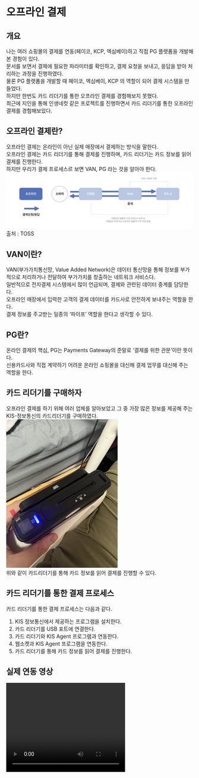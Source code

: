 # 오프라인 결제

## 개요
나는 여러 쇼핑몰의 결제를 연동(페이코, KCP, 엑심베이)하고 직접 PG 플랫폼을 개발해 본 경험이 있다. <br>
문서를 보면서 결제에 필요한 파라미터를 확인하고, 결제 요청을 보내고, 응답을 받아 처리하는 과정을 진행하였다. <br>
물론 PG 플랫폼을 개발할 때 페이코, 엑심베이, KCP 의 역할이 되어 결제 시스템을 만들었다. <br>
하지만 한번도 카드 리더기를 통한 오프라인 결제를 경험해보지 못했다. <br>
최근에 지인을 통해 인생네컷 같은 프로젝트를 진행하면서 카드 리더기를 통한 오프라인 결제를 경험해보았다. <br>

## 오프라인 결제란?
오프라인 결제는 온라인이 아닌 실제 매장에서 결제하는 방식을 말한다. <br>
오프라인 결제는 카드 리더기를 통해 결제를 진행하며, 카드 리더기는 카드 정보를 읽어 결제를 진행한다. <br>
하지만 우리가 결제 프로세스르 보면 VAN, PG 라는 것을 알아야 한다. <br>
![img.png](../img/van.png) <br>
출처 : TOSS

## VAN이란?

VAN(부가가치통신망, Value Added Network)은 데이터 통신망을 통해 정보를 부가적으로 처리하거나 전달하여 부가가치를 창출하는 네트워크 서비스다. <br> 
일반적으로 전자결제 시스템에서 많이 언급되며, 결제와 관련된 데이터 중계를 담당한다. <br>
오프라인 매장에서 입력한 고객의 결제 데이터를 카드사로 안전하게 보내주는 역할을 한다.  <br>
결제 정보를 주고받는 일종의 ‘파이프’ 역할을 한다고 생각할 수 있다.

## PG란?
온라인 결제의 핵심, PG는 Payments Gateway의 준말로 ‘결제를 위한 관문’이란 뜻이다.  <br>
신용카드사와 직접 계약하기 어려운 온라인 쇼핑몰을 대신해 결제 업무를 대신해 주는 역할을 한다.

## 카드 리더기를 구매하자
오프라인 결제를 하기 위해 여러 업체를 알아보았고 그 중 가장 많은 정보를 제공해 주는 KIS-정보통신의 카드리더기를 구매하였다. <br>
<img src="../img/카드리더기.jpg" alt="KakaoTalk_20241115_232925677" width="300"> <br>
위와 같이 카드리더기를 통해 카드 정보를 읽어 결제를 진행할 수 있다. <br>

## 카드 리더기를 통한 결제 프로세스
카드 리더기를 통한 결제 프로세스는 다음과 같다. <br>
1. KIS 정보통신에서 제공하는 프로그램을 설치한다.
2. 카드 리더기를 USB 포트에 연결한다.
3. 카드 리더기와 KIS Agent 프로그램과 연동한다.
4. 웹소켓과 KIS Agent 프로그램을 연동한다.
5. 카드 리더기를 통해 카드 정보를 읽어 결제를 진행한다.

## 실제 연동 영상
<video width="320" height="240" controls>
  <source src="../video/van.mp4" type="video/mp4">
</video>